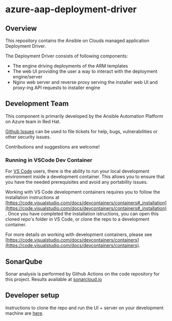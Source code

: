 # azure-aap-deployment-driver

## Overview

This repository contains the Ansible on Clouds managed application Deployment
Driver.

The Deployment Driver consists of following components:

- The engine driving deployments of the ARM templates
- The web UI providing the user a way to interact with the deployment engine/server
- Nginx web server and reverse proxy serving the installer web UI and proxy-ing API requests to installer engine

## Development Team

This component is primarily developed by the Ansible Automation Platform on Azure team in Red Hat.

[Github Issues](https://github.com/ansible/azure-aap-deployment-driver/issues) can be used to file tickets for help, bugs, vulnerabilities or other security issues.

Contributions and suggestions are welcome!

### Running in VSCode Dev Container

For [VS Code](https://code.visualstudio.com/) users, there is the ability to run your local development environment inside a development container.  This allows you to ensure that you have the needed prerequisites and avoid any portability issues. 

Working with VS Code development containers requires you to follow the installation instructions at [https://code.visualstudio.com/docs/devcontainers/containers#_installation](https://code.visualstudio.com/docs/devcontainers/containers#_installation).  Once you have completed the installation istructions, you can open
this cloned repo's folder in VS Code, or clone the repo to a development container.  

For more details on working with development containers, please see [https://code.visualstudio.com/docs/devcontainers/containers](https://code.visualstudio.com/docs/devcontainers/containers).

## SonarQube

Sonar analysis is performed by Github Actions on the code repository for this
project.  Results available at [sonarcloud.io](https://sonarcloud.io/project/overview?id=aoc-aap-test-installer)

## Developer setup

Instructions to clone the repo and run the UI + server on your development machine are [here](ui/docs/developer-setup.md).